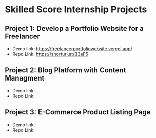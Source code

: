 # Skilled Score Internship Projects

## Project 1: Develop a Portfolio Website for a Freelancer

- Demo link: https://freelancerportfoliowebsite.vercel.app/
- Repo Link: https://shorturl.at/B3aF5

## Project 2: Blog Platform with Content Managment

- Demo link: 
- Repo Link: 

## Project 3: E-Commerce Product Listing Page

- Demo link: 
- Repo Link: 
